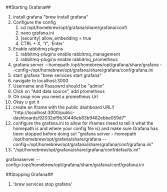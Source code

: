 ##Starting Grafana##

1. install grafana "brew install grafana"
2. Configure the config
   1. cd /opt/homebrew/opt/grafana/share/grafana/conf/
   2. nano grafana.ini
   3. [security]
      allow_embedding = true
   4. CTRL + X, 'Y', 'Enter'
3. Enable rabbitmq plugins
   1. rabbitmq-plugins enable rabbitmq_management
   2. rabbitmq-plugins enable rabbitmq_prometheus
4. grafana server --homepath /opt/homebrew/opt/grafana/share/grafana --config=/opt/homebrew/opt/grafana/share/grafana/conf/grafana.ini
5. start grafana "brew services start grafana"
6. navigate to localhost:3000
7. Username and Passowrd should be "admin"
8. Click on "Add data source", add prometheus
9.  Oh snap now you need a prometheus Url
10. Okay u got it
11. create an Iframe with the public dashboard URL!! "http://localhost:3000/public-dashboards/92032ef9b30446eb83b9482ebbe059d7"
12. configure the grafana.ini to allow for iframes (need to tell it what the homepath is and where your config file is) and make sure Grafana has been stopped before doing so!
 "grafana server --homepath /opt/homebrew/opt/grafana/share/grafana --config=/opt/homebrew/opt/grafana/share/grafana/conf/grafana.ini"
 1.  "/opt/homebrew/opt/grafana/share/grafana/conf/defaults.ini"



grafanaserver --config=/opt/homebrew/opt/grafana/share/grafana/conf/grafana.ini

##Stopping Grafana##
1. 'brew services stop grafana'
